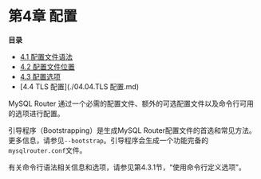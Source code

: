 # 第4章 配置

**目录**

- [4.1 配置文件语法](./04.01.配置文件语法.md)
- [4.2 配置文件位置](./04.02.配置文件位置.md)
- [4.3 配置选项](./04.03.配置选项/04.03.00.配置选项.md)
- [4.4 TLS 配置](./04.04.TLS 配置.md)

MySQL Router 通过一个必需的配置文件、额外的可选配置文件以及命令行可用的选项进行配置。

引导程序（Bootstrapping）是生成MySQL Router配置文件的首选和常见方法。更多信息，请参见`--bootstrap`。引导程序会生成一个功能完备的`mysqlrouter.conf`文件。

有关命令行语法相关信息和选项，请参见第4.3.1节，“使用命令行定义选项”。
